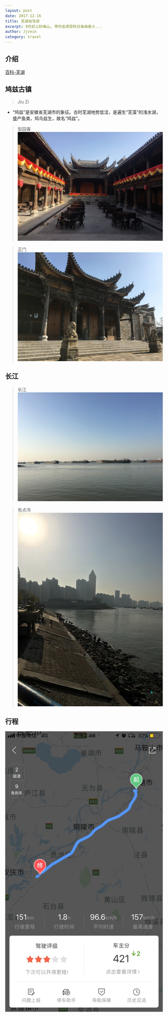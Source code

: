 ```yaml
---
layout: post
date: 2017-12-16
title: 芜湖自驾游
excerpt: 9月初上妙峰山, 带你去感受秋日袅袅香火...
author: Jjvein
category: travel
---
```


## 介绍
[百科-芜湖](https://baike.baidu.com/item/%E8%8A%9C%E6%B9%96/222481?fr=aladdin)

## 鸠兹古镇
> Jiu Zi
- “鸠兹”是安徽省芜湖市的象征。古时芜湖地势低洼，是遍生“芜藻”的浅水湖，盛产鱼类，鸠鸟兹生，故名“鸠兹”。

> 梨园春
![梨园春](/images/travel/wuhu/jiuzi.jpg)

> 正门
![liyuanchun](/images/travel/wuhu/liyuanchun.jpg)

## 长江

> 长江
![长江](/images/travel/wuhu/changjiang.jpg)

> 有点冷
![A little cold](/images/travel/wuhu/changjiang01.jpg)

## 行程
![Agenda](/images/travel/wuhu/xingcheng.jpg)
